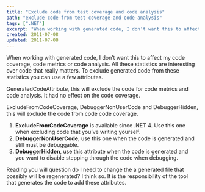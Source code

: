 ```yaml
---
title: "Exclude code from test coverage and code analysis"
path: "exclude-code-from-test-coverage-and-code-analysis"
tags: [".NET"]
excerpt: "When working with generated code, I don’t want this to affect my code coverage, code metrics or code analysis. All these statistics are interesting over code that really matters. To exclude generated code from these statistics you can use a few attributes."
created: 2011-07-08
updated: 2011-07-08
---
```



When working with generated code, I don’t want this to affect my code coverage, code metrics or code analysis. All these statistics are interesting over code that really matters. To exclude generated code from these statistics you can use a few attributes.

GeneratedCodeAttribute, this will exclude the code for code metrics and code analysis. It had no effect on the code coverage.

ExcludeFromCodeCoverage, DebuggerNonUserCode and DebuggerHidden, this will exclude the code from code code coverage.

1. **ExcludeFromCodeCoverage** is available since .NET 4. Use this one when excluding code that you’ve writing yourself.
2. **DebuggerNonUserCode**, use this one when the code is generated and still must be debuggable.
3. **DebuggerHidden**, use this attribute when the code is generated and you want to disable stepping through the code when debugging.

Reading you will question do I need to change the a generated file that possibly will be regenerated? I think so. It is the responsibility of the tool that generates the code to add these attributes.
